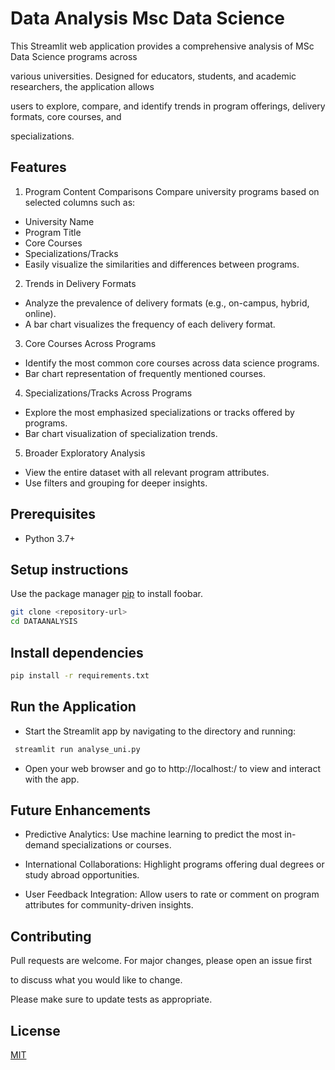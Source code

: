 # Data Analysis Msc Data Science

This Streamlit web application provides a comprehensive analysis of MSc Data Science programs across 

various universities. Designed for educators, students, and academic researchers, the application allows 

users to explore, compare, and identify trends in program offerings, delivery formats, core courses, and 

specializations.

## Features

1. Program Content Comparisons
Compare university programs based on selected columns such as:

- University Name
- Program Title
- Core Courses
- Specializations/Tracks
- Easily visualize the similarities and differences between programs.

2. Trends in Delivery Formats

- Analyze the prevalence of delivery formats (e.g., on-campus, hybrid, online).
- A bar chart visualizes the frequency of each delivery format.

3. Core Courses Across Programs

- Identify the most common core courses across data science programs.
- Bar chart representation of frequently mentioned courses.

4. Specializations/Tracks Across Programs

- Explore the most emphasized specializations or tracks offered by programs.
- Bar chart visualization of specialization trends.

5. Broader Exploratory Analysis

- View the entire dataset with all relevant program attributes.
- Use filters and grouping for deeper insights.


## Prerequisites
  - Python 3.7+


## Setup instructions

Use the package manager [pip](https://pip.pypa.io/en/stable/) to install foobar.

```bash
git clone <repository-url>
cd DATAANALYSIS
```

## Install dependencies

```bash
pip install -r requirements.txt

  ```

## Run the Application

 - Start the Streamlit app by navigating to the directory and running:

 ```bash
  streamlit run analyse_uni.py

  ```
- Open your web browser and go to http://localhost:/ to view and interact with the app.

## Future Enhancements

- Predictive Analytics:
Use machine learning to predict the most in-demand specializations or courses.

- International Collaborations:
Highlight programs offering dual degrees or study abroad opportunities.

- User Feedback Integration:
Allow users to rate or comment on program attributes for community-driven insights.

## Contributing

Pull requests are welcome. For major changes, please open an issue first

to discuss what you would like to change.

Please make sure to update tests as appropriate.

## License

[MIT](https://choosealicense.com/licenses/mit/)
